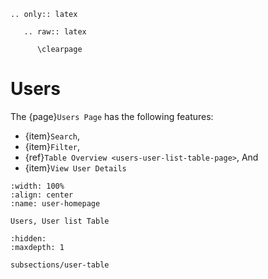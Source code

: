 ```{eval-rst}
.. only:: latex

   .. raw:: latex

      \clearpage
```

# Users

The {page}`Users Page` has the following features:

- {item}`Search`,
- {item}`Filter`, 
- {ref}`Table Overview <users-user-list-table-page>`, And 
- {item}`View User Details`


```{lazyfigure} ../../_static/solo_app/User/Users/user-user-homepage.webp
:width: 100%
:align: center
:name: user-homepage

Users, User list Table
```


```{toctree} 
:hidden:
:maxdepth: 1

subsections/user-table
```